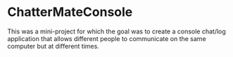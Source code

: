 # ChatterMateConsole

This was a mini-project for which the goal was to create a console chat/log application that allows different people to communicate on the same computer but at 
different times.
